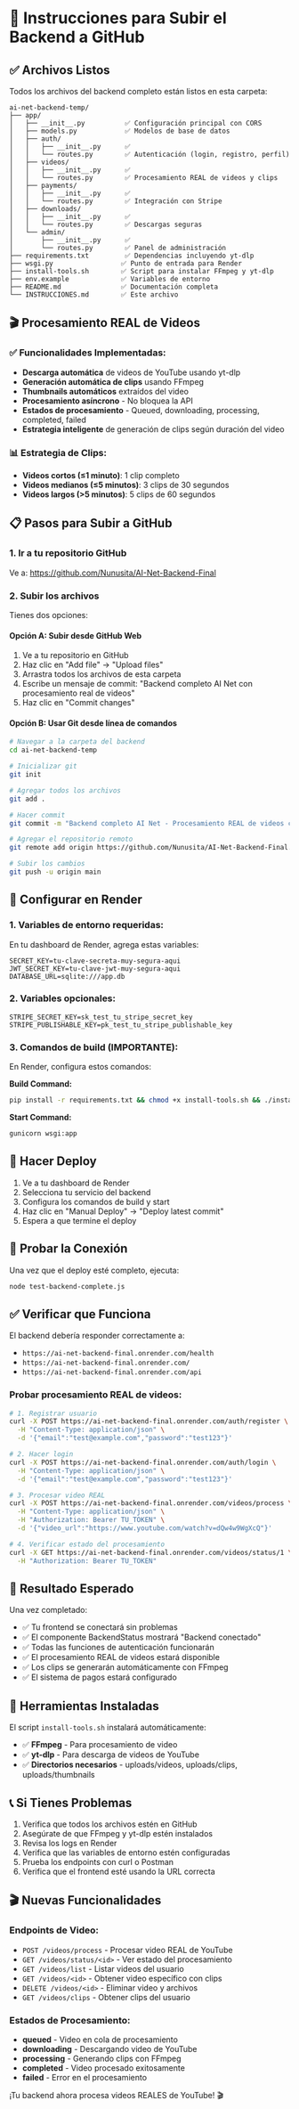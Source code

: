 # 🚀 Instrucciones para Subir el Backend a GitHub

## ✅ Archivos Listos

Todos los archivos del backend completo están listos en esta carpeta:

```
ai-net-backend-temp/
├── app/
│   ├── __init__.py          ✅ Configuración principal con CORS
│   ├── models.py            ✅ Modelos de base de datos
│   ├── auth/
│   │   ├── __init__.py      ✅
│   │   └── routes.py        ✅ Autenticación (login, registro, perfil)
│   ├── videos/
│   │   ├── __init__.py      ✅
│   │   └── routes.py        ✅ Procesamiento REAL de videos y clips
│   ├── payments/
│   │   ├── __init__.py      ✅
│   │   └── routes.py        ✅ Integración con Stripe
│   ├── downloads/
│   │   ├── __init__.py      ✅
│   │   └── routes.py        ✅ Descargas seguras
│   └── admin/
│       ├── __init__.py      ✅
│       └── routes.py        ✅ Panel de administración
├── requirements.txt         ✅ Dependencias incluyendo yt-dlp
├── wsgi.py                 ✅ Punto de entrada para Render
├── install-tools.sh        ✅ Script para instalar FFmpeg y yt-dlp
├── env.example             ✅ Variables de entorno
├── README.md               ✅ Documentación completa
└── INSTRUCCIONES.md        ✅ Este archivo
```

## 🎬 Procesamiento REAL de Videos

### ✅ Funcionalidades Implementadas:
- **Descarga automática** de videos de YouTube usando yt-dlp
- **Generación automática de clips** usando FFmpeg
- **Thumbnails automáticos** extraídos del video
- **Procesamiento asíncrono** - No bloquea la API
- **Estados de procesamiento** - Queued, downloading, processing, completed, failed
- **Estrategia inteligente** de generación de clips según duración del video

### 📊 Estrategia de Clips:
- **Videos cortos (≤1 minuto)**: 1 clip completo
- **Videos medianos (≤5 minutos)**: 3 clips de 30 segundos
- **Videos largos (>5 minutos)**: 5 clips de 60 segundos

## 📋 Pasos para Subir a GitHub

### 1. Ir a tu repositorio GitHub
Ve a: https://github.com/Nunusita/AI-Net-Backend-Final

### 2. Subir los archivos
Tienes dos opciones:

#### Opción A: Subir desde GitHub Web
1. Ve a tu repositorio en GitHub
2. Haz clic en "Add file" → "Upload files"
3. Arrastra todos los archivos de esta carpeta
4. Escribe un mensaje de commit: "Backend completo AI Net con procesamiento real de videos"
5. Haz clic en "Commit changes"

#### Opción B: Usar Git desde línea de comandos
```bash
# Navegar a la carpeta del backend
cd ai-net-backend-temp

# Inicializar git
git init

# Agregar todos los archivos
git add .

# Hacer commit
git commit -m "Backend completo AI Net - Procesamiento REAL de videos con FFmpeg y yt-dlp"

# Agregar el repositorio remoto
git remote add origin https://github.com/Nunusita/AI-Net-Backend-Final.git

# Subir los cambios
git push -u origin main
```

## 🔧 Configurar en Render

### 1. Variables de entorno requeridas:
En tu dashboard de Render, agrega estas variables:

```
SECRET_KEY=tu-clave-secreta-muy-segura-aqui
JWT_SECRET_KEY=tu-clave-jwt-muy-segura-aqui
DATABASE_URL=sqlite:///app.db
```

### 2. Variables opcionales:
```
STRIPE_SECRET_KEY=sk_test_tu_stripe_secret_key
STRIPE_PUBLISHABLE_KEY=pk_test_tu_stripe_publishable_key
```

### 3. Comandos de build (IMPORTANTE):
En Render, configura estos comandos:

**Build Command:**
```bash
pip install -r requirements.txt && chmod +x install-tools.sh && ./install-tools.sh
```

**Start Command:**
```bash
gunicorn wsgi:app
```

## 🚀 Hacer Deploy

1. Ve a tu dashboard de Render
2. Selecciona tu servicio del backend
3. Configura los comandos de build y start
4. Haz clic en "Manual Deploy" → "Deploy latest commit"
5. Espera a que termine el deploy

## 🧪 Probar la Conexión

Una vez que el deploy esté completo, ejecuta:

```bash
node test-backend-complete.js
```

## ✅ Verificar que Funciona

El backend debería responder correctamente a:
- `https://ai-net-backend-final.onrender.com/health`
- `https://ai-net-backend-final.onrender.com/`
- `https://ai-net-backend-final.onrender.com/api`

### Probar procesamiento REAL de videos:
```bash
# 1. Registrar usuario
curl -X POST https://ai-net-backend-final.onrender.com/auth/register \
  -H "Content-Type: application/json" \
  -d '{"email":"test@example.com","password":"test123"}'

# 2. Hacer login
curl -X POST https://ai-net-backend-final.onrender.com/auth/login \
  -H "Content-Type: application/json" \
  -d '{"email":"test@example.com","password":"test123"}'

# 3. Procesar video REAL
curl -X POST https://ai-net-backend-final.onrender.com/videos/process \
  -H "Content-Type: application/json" \
  -H "Authorization: Bearer TU_TOKEN" \
  -d '{"video_url":"https://www.youtube.com/watch?v=dQw4w9WgXcQ"}'

# 4. Verificar estado del procesamiento
curl -X GET https://ai-net-backend-final.onrender.com/videos/status/1 \
  -H "Authorization: Bearer TU_TOKEN"
```

## 🎯 Resultado Esperado

Una vez completado:
- ✅ Tu frontend se conectará sin problemas
- ✅ El componente BackendStatus mostrará "Backend conectado"
- ✅ Todas las funciones de autenticación funcionarán
- ✅ El procesamiento REAL de videos estará disponible
- ✅ Los clips se generarán automáticamente con FFmpeg
- ✅ El sistema de pagos estará configurado

## 🔧 Herramientas Instaladas

El script `install-tools.sh` instalará automáticamente:
- ✅ **FFmpeg** - Para procesamiento de video
- ✅ **yt-dlp** - Para descarga de videos de YouTube
- ✅ **Directorios necesarios** - uploads/videos, uploads/clips, uploads/thumbnails

## 📞 Si Tienes Problemas

1. Verifica que todos los archivos estén en GitHub
2. Asegúrate de que FFmpeg y yt-dlp estén instalados
3. Revisa los logs en Render
4. Verifica que las variables de entorno estén configuradas
5. Prueba los endpoints con curl o Postman
6. Verifica que el frontend esté usando la URL correcta

## 🎬 Nuevas Funcionalidades

### Endpoints de Video:
- `POST /videos/process` - Procesar video REAL de YouTube
- `GET /videos/status/<id>` - Ver estado del procesamiento
- `GET /videos/list` - Listar videos del usuario
- `GET /videos/<id>` - Obtener video específico con clips
- `DELETE /videos/<id>` - Eliminar video y archivos
- `GET /videos/clips` - Obtener clips del usuario

### Estados de Procesamiento:
- **queued** - Video en cola de procesamiento
- **downloading** - Descargando video de YouTube
- **processing** - Generando clips con FFmpeg
- **completed** - Video procesado exitosamente
- **failed** - Error en el procesamiento

¡Tu backend ahora procesa videos REALES de YouTube! 🎬 